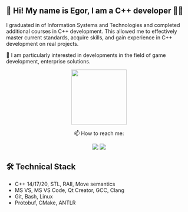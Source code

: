 ## 👋 Hi! My name is Egor, I am a C++ developer 🧑‍💻
I graduated in of Information Systems and Technologies and completed additional courses in C++ development.
This allowed me to effectively master current standards, acquire skills, and gain experience in C++ development on real projects.

🔭 I am particularly interested in developments in the field of game development, enterprise solutions.



<p align='center'>
  <a href="https://github.com/Xephyanth"><img height=150 src="https://github-readme-stats.vercel.app/api/top-langs/?username=Xephyanth&layout=compact"/></a>
</p>

<p align='center'>
   📫 How to reach me:
</p>

<p align='center'>
  <a href="mailto:f.s0cial@outlook.com"><img src="https://img.shields.io/badge/Microsoft_Outlook-0078D4?style=for-the-badge&logo=microsoft-outlook&logoColor=white"/></a>
  <a href="https://t.me/Xephyanth"><img src="https://img.shields.io/badge/Telegram-2CA5E0?style=for-the-badge&logo=telegram&logoColor=white"/></a>
</p>



## 🛠 Technical Stack
*   C++ 14/17/20, STL, RAII, Move semantics
*   MS VS, MS VS Code, Qt Creator, GCC, Clang
*   Git, Bash, Linux
*   Protobuf, CMake, ANTLR

<!--
<a href="https://www.linkedin.com/"><img src="https://img.shields.io/badge/linkedin-%230077B5.svg?&style=for-the-badge&logo=linkedin&logoColor=white"/></a>
-->
